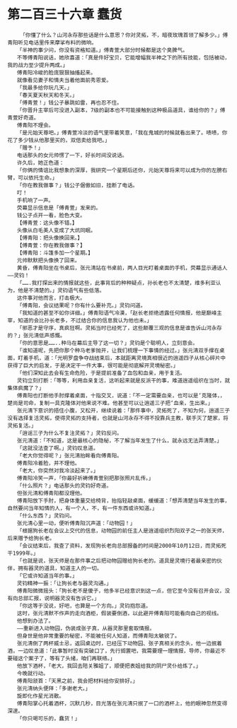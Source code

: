 # 第二百三十六章 蠢货
        「你懂了什么？山河永存那些话是什么意思？你对灵拓，不，暗夜玫瑰首领了解多少。」傅青阳听见电话里传来摩挲布料的微响。
       「半神的事少问，你没有资格知道。」傅青萱大部分时候都是这个臭脾气。
       不等傅青阳说话，她欣喜道：「真是件好宝贝，它能增幅我半神之下的所有技能，包括被动，我的战力至少提升两成。」
       傅青阳冷峻的脸庞狠狠抽搐起来。
       就像看见妻子和情夫当着他面前秀恩爱。
       「我最多给你玩几天。」
       「春天夏天秋天和冬天。」
       「傅青萱！」钱公子暴跳如雷，再也忍不住。
       「你晋升主宰后可没进入副本，7级的副本也不可能接触到这种极品道具，谁给你的？」傅青萱好奇道。
       傅青阳不理会。
       「是元始天尊吧。」傅青萱冷淡的语气里带着笑意，「我在鬼城的时候就看出来了。啧啧，你花了多少钱从他那里买的，双倍卖给我吧。」
       「赠予！」
       电话那头的女元帅愣了一下，好长时间没说话。
       许久后，她正色道：
       「你俩的情谊比我想象的深厚，我研究一个星期后还你，元始天尊将来可以成为你的左膀右臂，可以依托生命。」
       「你在教我做事？」钱公子倨傲如旧，挂断了电话。
       叮！
       手机响了一声。
       荧幕显示信息是「傅青萱」发来的。
       钱公子点开一看，脸色大变。
       【傅青萱：这头像不错。】
       头像从白毛美人变成了大炕同眠。
       【傅青阳：把头像换回来。】
       【傅青萱：你在教我做事？】
       【傅青阳：斗篷多加一个星期。】
       元帅默默把头像换了回来。
       黄昏，傅青阳坐在书桌后，张元清站在书桌前，两人目光盯着桌面的手机，荧幕显示通话人——灵钧！
       「…….我打探出来的情报就这些，此事背后的种种疑点，孙长老也不太清楚，维多利亚认为，他是不清楚的。」灵钧语气有些低落。
       这件事对他而言，打击极大。
       「傅青阳，会议结果呢？你有什么要补充。」灵钧问道。
       「我知道的甚至不如你详细。」傅青阳语气冷漠，「赵长老拒绝透露任何情报，他是巅峰主宰，知道的会比孙长老多，不过结合你的信息我认为他也未。」
       「邪恶才是守序，真疯狂啊。灵拓当时已经死了，这些颠覆三观的信息是谁告诉山河永存的？」张元清低声感慨。
       「你的意思是……..种马在幕后主导了这一切？」灵钧是个聪明人，立刻意会。
       「谁知道呢，先把你那个种马老爹抛开，让我们梳理一下事情的经过。」张元清双手撑在桌面，盯着手机，道：「光明罗盘争夺战结束后，本就距离灵境真相很近的逍遥四子从核心碎片中获得了巨大的启发，于是决定干一件大事，很可能是彻底解开灵境秘密。」
       「他们深知此去会有生命危险，于是提前准备了血包和血亲，用于复活。
       灵钧立刻打断：「等等，利用血亲复活，这听起来就是反派干的事，难道逍遥组织在当时，就集体疯魔了？」
       傅青阳也打断他手肘撑着桌面，十指交叉，说道：「不一定需要血亲，也可以是‘克隆体，，楚尚是司命，复制一具克隆体对他来说不难。他甚至可以让逍遥三子把‘血亲，生出来。」
       张元清下意识的捂住小腹，又松开，继续说着：「那件事中，灵拓死了，不知为何，逍遥三子没有选择复活灵拓，使得灵拓的支持者，也就是山河永存不得不投靠兵主教，联手灭了楚家，将灵拓复活。」
       「逍谣三子为什么不复注灵拓？」灵钧反问。
       张元清道：「不知道，这是最核心的隐秘，不了解当年发生了什么，就永远无法弄清楚。」
       「这就没法查了啊。」灵钧叹息道。
       「老大你觉得呢？」张元清抬眸看向傅青阳。
       傅青阳冷着脸，并不理他。
       「老大，你突然对我冷淡起来了。」
       傅青阳冷笑一声，「你最好祈祷傅青萱别把那张照片乱传。」
       「什么照片？」电话那头的灵钧好奇道。
       但张元清和傅青阳都没理他。
       傅青阳放下手肘，把身体重量交给椅背，抬指轻敲桌面，缓缓道：「想弄清楚当年发生的事，自然要问当年知情的人，有一个人，不，有一件东西或许知道。」
       「什么东西？」灵钧问。
       张元清心里一动，便听傅青阳沉声道：「动物园！」
       「根据狗长老在会议上交代的信息，动物园的前任主人是逍遥组织烈阳双子之一的张天师，后来赠予给狗长老。
       「会议结束后，我查了资料，发现狗长老向总部报备的时间是2000年10月12日，而灵拓死干1999年。」
       「也就是说，张天师是在那件事之后把动物园赠给狗长老的。道具是灵境行者最亲密的伙伴，拥有器灵的道具，知道主人的一切。
       「它或许知道当年的事。」
       灵钧精神一振：「让狗长老与器灵沟通。」
       傅青阳微微摇头：「狗长老不是傻子，他多半已经意识到这一点，但它至今没有召开会议，没有向总部汇报，说明器灵没有告诉它。」
       「你这等于没说，好吧，也算是一个方向。」灵钧抱怨道。
       这时，张元清默不作声的走向酒柜，假装要倒酒，以此避开傅青阳可能看向自己的视线。
       他想到办法了。
       ——重新进入动物园，伪装成张子真，从器灵那里套取情报。
       但身世是他非常重要的秘密，不能被任何人知道，而傅青阳太敏锐了。
       张元清倒了两杯威士忌，返回桌边时，已经压下动物园、张子真相关的念头，他一边抿着酒，一边叹息道：「此事暂时没有突破口了，先行搁置吧，我需要理一理情报，导师，你最近不要碰这个案子了，等有了头绪，咱们再联络。」
       他放下酒杯，「老大，我回去陪关雅姐了，顺便把表姐给我的阴尸灵仆给炼了。」
       今晚就行动。
       傅青阳颔首：「天黑之前，我会把材料给你安排好。」
       张元清纳头便拜：「多谢老大。」
       旋即化作星光消散。
       傅青阳掌心托着酒杯，沉默几秒，目光落在张元清只抿了一口的酒杯上，他的眼神忽然变得深邃。
       「你只喝可乐的，蠢货！」